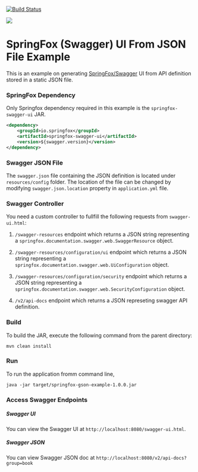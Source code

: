 [![Build Status][travis-badge]][travis-badge-url]

![](./img/x.png)

SpringFox (Swagger) UI From JSON File Example
=============================================
This is an example on generating [SpringFox/Swagger](http://springfox.github.io/springfox/) 
UI from API definition stored in a static JSON file.

### SpringFox Dependency
Only Springfox dependency required in this example is the `springfox-swagger-ui`
JAR.

```xml
<dependency>
    <groupId>io.springfox</groupId>
    <artifactId>springfox-swagger-ui</artifactId>
    <version>${swagger.version}</version>
</dependency>
```

### Swagger JSON File
The `swagger.json` file containing the JSON definition is located under
`resources/config` folder. The location of the file can be changed by 
modifying `swagger.json.location` property in `application.yml` file.

### Swagger Controller
You need a custom controller to fullfill the following requests from 
`swagger-ui.html`:

1. `/swagger-resources` endpoint which returns a JSON string representing a 
`springfox.documentation.swagger.web.SwaggerResource` object.

1. `/swagger-resources/configuration/ui` endpoint which returns a JSON string 
representing a `springfox.documentation.swagger.web.UiConfiguration` object.

1. `/swagger-resources/configuration/security` endpoint which returns a JSON string 
   representing a `springfox.documentation.swagger.web.SecurityConfiguration` object.
   
1. `/v2/api-docs` endpoint which returns a JSON represeting swagger API
definition.   

### Build
To build the JAR, execute the following command from the parent directory:

```
mvn clean install
```

### Run
To run the application fromm command line,

```
java -jar target/springfox-gson-example-1.0.0.jar
```

### Access Swagger Endpoints

##### Swagger UI
You can view the Swagger UI at `http://localhost:8080/swagger-ui.html`.


##### Swagger JSON
You can view Swagger JSON doc at `http://localhost:8080/v2/api-docs?group=book`


[travis-badge]: https://travis-ci.org/indrabasak/springfox-ui-from-json-example.svg?branch=master
[travis-badge-url]: https://travis-ci.org/indrabasak/springfox-ui-from-json-example/